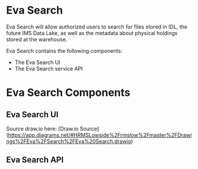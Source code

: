 # Eva Search

Eva Search will allow authorized users to search for files stored in IDL, the future IMS Data Lake, as well as the metadata about physical holdings stored at the warehouse.

Eva Search contains the following components:

- The Eva Search UI
- The Eva Search service API

# Eva Search Components

## Eva Search UI

Source draw.io
here: [Draw.io Source] (https://app.diagrams.net/#HRMSLowside%2Frmslow%2Fmaster%2FDrawings%2FEva%2FSearch%2FEva%20Search.drawio)

## Eva Search API
